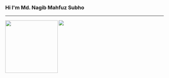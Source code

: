 ### Hi I'm Md. Nagib Mahfuz Subho

<!--
**nmsubho/nmsubho** is a ✨ _special_ ✨ repository because its `README.md` (this file) appears on your GitHub profile.

Here are some ideas to get you started:

- 🔭 I’m currently working on ...
- 🌱 I’m currently learning ...
- 👯 I’m looking to collaborate on ...
- 🤔 I’m looking for help with ...
- 💬 Ask me about ...
- 📫 How to reach me: ...
- 😄 Pronouns: ...
- ⚡ Fun fact: ...
-->
<!--
[![trophy](https://github-profile-trophy.vercel.app/?username=nmsubho&theme=onedark&row=1&column=8&no-frame=true)](https://github.com/nmsubho/github-profile-trophy)

![Subho's GitHub stats](https://github-readme-stats.vercel.app/api?username=nmsubho&theme=cobalt&show_icons=true)
 -->

<!-- <a href="https://github.com/nmsubho/github-profile-trophy"><h2>🏆 Github Profile Trophy</h2></a>
<a href="https://github.com/nmsubho/github-profile-trophy">
<img width=800 src="https://github-profile-trophy.vercel.app/?username=nmsubho&column=8&theme=gruvbox&no-frame=true"/>
</a> -->

---

<div>
<!--   <img height=155 align="left" src="https://github-readme-stats.vercel.app/api?username=nmsubho&count_private=true&include_all_commits=true" /> -->
  <img height=167 align="left" src="https://github-readme-streak-stats.herokuapp.com?user=nmsubho&date_format=M%20j%5B%2C%20Y%5D&stroke=E4E2E2&ring=0969DA&currStreakLabel=7A54FF&fire=DD6602&sideNums=0969DA&sideLabels=7A54FF&dates=7A54FF&currStreakNum=0969DA&border=E4E2E2&background=DD272700" />
  <img src="https://github-readme-stats.vercel.app/api/top-langs/?username=nmsubho&layout=compact" />
</div>

<!-- <div>
 <img src="https://github-readme-streak-stats.herokuapp.com?user=nmsubho&date_format=M%20j%5B%2C%20Y%5D&stroke=E4E2E2&ring=0969DA&currStreakLabel=7A54FF&fire=DD6602&sideNums=0969DA&sideLabels=7A54FF&dates=7A54FF&currStreakNum=0969DA&border=E4E2E2&background=DD272700" />
</div> -->

<!--
[![GitHub Streak](http://github-readme-streak-stats.herokuapp.com?user=nmsubho&date_format=M%20j%5B%2C%20Y%5D&stroke=E4E2E2&ring=0969DA&currStreakLabel=7A54FF&fire=DD6602&sideNums=0969DA&sideLabels=7A54FF&dates=7A54FF&currStreakNum=0969DA&border=E4E2E2&background=DD272700)](https://git.io/streak-stats) -->
